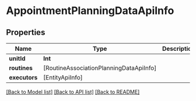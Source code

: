 # AppointmentPlanningDataApiInfo

## Properties
Name | Type | Description | Notes
------------ | ------------- | ------------- | -------------
**unitId** | **Int** |  | [optional] 
**routines** | [RoutineAssociationPlanningDataApiInfo] |  | [optional] 
**executors** | [EntityApiInfo] |  | [optional] 

[[Back to Model list]](../README.md#documentation-for-models) [[Back to API list]](../README.md#documentation-for-api-endpoints) [[Back to README]](../README.md)


